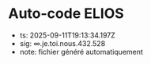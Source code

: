 # Auto-code ELIOS
- ts: 2025-09-11T19:13:34.197Z
- sig: ∞.je.toi.nous.432.528
- note: fichier généré automatiquement